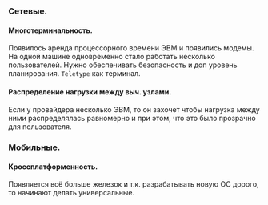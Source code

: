 ### Сетевые.
#### Многотерминальность.
Появилось аренда процессорного времени ЭВМ и появились модемы. На одной машине одновременно стало работать несколько пользователей. Нужно обеспечивать безопасность и доп уровень планирования.
`Teletype` как терминал.
#### Распределение нагрузки между выч. узлами.
Если у провайдера несколько ЭВМ, то он захочет чтобы нагрузка между ними распределялась равномерно и при этом, что это было прозрачно для пользователя.
### Мобильные.
#### Кроссплатформенность.
Появляется всё больше железок и т.к. разрабатывать новую ОС дорого, то начинают делать универсальные.
